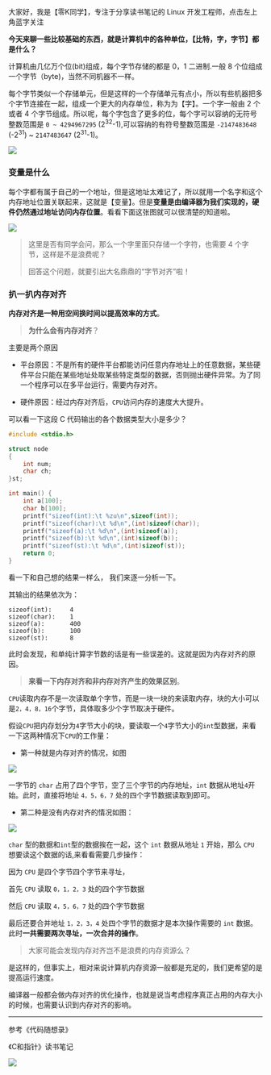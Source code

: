 
大家好，我是【零K同学】，专注于分享读书笔记的 Linux 开发工程师，点击左上角蓝字关注


**今天来聊一些比较基础的东西，就是计算机中的各种单位，【比特，字，字节】都是什么？**

计算机由几亿万个位(bit)组成，每个字节存储的都是 0，1 二进制.一般 8 个位组成一个字节（byte)，当然不同机器不一样。

每个字节类似一个存储单元，但是这样的一个存储单元有点小，所以有些机器把多个字节连接在一起，组成一个更大的内存单位，称为为【字】。一个字一般由 2 个 或者 4 个字节组成。所以呢，每个字包含了更多的位，每个字可以容纳的无符号整数范围是 `0 ~ 4294967295` (2<sup>32</sup>-1),可以容纳的有符号整数范围是 `-2147483648` (-2<sup>31</sup>) ~ `2147483647` (2<sup>31</sup>-1)。

![](https://cdn.jsdelivr.net/gh/kendall-cpp/blogPic@main/blog-img-01/字和直接01.2nxcg451ni40.png)

### 变量是什么

每个字都有属于自己的一个地址，但是这地址太难记了，所以就用一个名字和这个内存地址位置关联起来，这就是【变量】。但是**变量是由编译器为我们实现的，硬件仍然通过地址访问内存位置**。看看下面这张图就可以很清楚的知道啦。

![](https://cdn.jsdelivr.net/gh/kendall-cpp/blogPic@main/blog-img-01/变量.2s24hubb6ts0.png)

> 这里是否有同学会问，那么一个字里面只存储一个字符，也需要 4 个字节，这样是不是浪费呢？	
> 
> 回答这个问题，就要引出大名鼎鼎的“字节对齐”啦！

### 扒一扒内存对齐

**内存对齐是一种用空间换时间以提高效率的方式**。

> **为什么会有内存对齐**？

主要是两个原因

- 平台原因：不是所有的硬件平台都能访问任意内存地址上的任意数据，某些硬件平台只能在某些地址处取某些特定类型的数据，否则抛出硬件异常。为了同一个程序可以在多平台运行，需要内存对齐。

- 硬件原因：经过内存对齐后，`CPU`访问内存的速度大大提升。

可以看一下这段 C 代码输出的各个数据类型大小是多少？

```cpp
#include <stdio.h>

struct node
{
	int num;
	char ch;
}st;

int main() {
	int a[100];
	char b[100];
	printf("sizeof(int):\t %zu\n",sizeof(int));
	printf("sizeof(char):\t %d\n",(int)sizeof(char));
	printf("sizeof(a):\t %d\n",(int)sizeof(a));
	printf("sizeof(b):\t %d\n",(int)sizeof(b));
	printf("sizeof(st):\t %d\n",(int)sizeof(st));
	return 0;
}

```

看一下和自己想的结果一样么， 我们来逐一分析一下。

其输出的结果依次为：

```
sizeof(int):     4
sizeof(char):    1
sizeof(a):       400
sizeof(b):       100
sizeof(st):      8
```

此时会发现，和单纯计算字节数的话是有一些误差的。这就是因为内存对齐的原因。

> **来看一下内存对齐和非内存对齐产生的效果区别**。

`CPU`读取内存不是一次读取单个字节，而是一块一块的来读取内存，块的大小可以是`2，4，8，16`个字节，具体取多少个字节取决于硬件。

假设`CPU`把内存划分为`4`字节大小的块，要读取一个`4`字节大小的`int`型数据，来看一下这两种情况下`CPU`的工作量：

- 第一种就是内存对齐的情况，如图

![](https://cdn.jsdelivr.net/gh/kendall-cpp/blogPic@main/寻offer总结/内存对齐01.png)

一字节的 `char` 占用了四个字节，空了三个字节的内存地址，`int` 数据从地址`4`开始。此时，直接将地址 `4，5，6，7` 处的四个字节数据读取到即可。

- 第二种是没有内存对齐的情况如图：

![](https://cdn.jsdelivr.net/gh/kendall-cpp/blogPic@main/寻offer总结/内存对齐02.png)

`char` 型的数据和`int`型的数据挨在一起，这个 `int` 数据从地址 `1` 开始，那么 `CPU` 想要读这个数据的话,来看看需要几步操作：

因为 `CPU` 是四个字节四个字节来寻址，

首先 `CPU` 读取 `0，1，2，3` 处的四个字节数据

然后 `CPU` 读取 `4，5，6，7` 处的四个字节数据

最后还要合并地址 `1，2，3，4` 处四个字节的数据才是本次操作需要的 `int` 数据。此时**一共需要两次寻址，一次合并的操作**。

> 大家可能会发现内存对齐岂不是浪费的内存资源么？

是这样的，但事实上，相对来说计算机内存资源一般都是充足的，我们更希望的是提高运行速度。

编译器一般都会做内存对齐的优化操作，也就是说当考虑程序真正占用的内存大小的时候，也需要认识到内存对齐的影响。

-----

参考《代码随想录》

《C和指针》读书笔记

![](https://cdn.jsdelivr.net/gh/kendall-cpp/blogPic@main/blog-img-02/公众号二维码.75dvf969t4w0.png)
